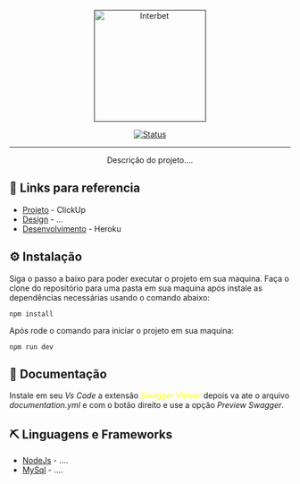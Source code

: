 <p align="center">
  <a href="" rel="noopener">
 <img width=200px height=200px src="https://user-images.githubusercontent.com/70984781/176933713-a628e6c5-8622-46c1-b36d-c4e11925276d.png" alt="Interbet"></a>
</p>

<div align="center">

[![Status](https://img.shields.io/badge/status-active-success.svg)]()

</div>

---

<p align="center"> Descrição do projeto....
    <br> 
</p>

## 📡 Links para referencia
  - [Projeto](https://app.clickup.com/31085808/home) - ClickUp
  - [Design](https://github.com/) - ...
  - [Desenvolvimento](https://interbet-api.herokuapp.com/) - Heroku

## ⚙️ Instalação
   Siga o passo a baixo para poder executar o projeto em sua maquina.
   Faça o clone do repositório para uma pasta em sua maquina após instale as dependências necessárias usando o comando abaixo:
```
npm install
```
   Após rode o comando para iniciar o projeto em sua maquina:
```
npm run dev
```
## 📙 Documentação
   Instale em seu _Vs Code_ a extensão <font color="yellow">*Swagger Viewer*</font> depois va ate o arquivo _documentation.yml_ e com o botão direito e use a opção _Preview Swagger_.

## ⛏️ Linguagens e Frameworks

-  [NodeJs](https://nodejs.org/en/) - ....
-  [MySql](https://www.mysql.com/) - ....